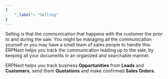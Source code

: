 ```yaml
---
{
	"_label": "Selling"
}
---
```

Selling is that the communication that happens with the customer the prior to and during the sale. You might be managing all the communication yourself or you may have a small team of sales people to handle this. ERPNext helps you track the communication leading up to the sale, by keeping all your documents in an organized and searchable manner.

ERPNext helps you track business **Opportunities** from **Leads** and **Customers**, send them **Quotations** and make confirmed **Sales Orders**.

